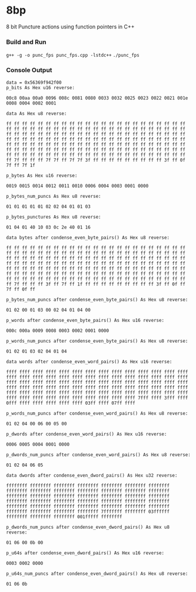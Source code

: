 # 8bp
8 bit Puncture actions using function pointers in C++

### Build and Run
`g++ -g -o punc_fps punc_fps.cpp -lstdc++`
`./punc_fps`

### Console Output

    data = 0x56369f942f00
    p_bits As Hex u16 reverse:
    
    00c8 00aa 00a0 0096 008c 0081 0080 0033 0032 0025 0023 0022 0021 001e 0008 0004 0002 0001 
    
    data As Hex u8 reverse:
    
    ff ff ff ff ff ff ff ff ff ff ff ff ff ff ff ff ff ff ff ff ff ff ff ff ff ff ff ff ff ff ff ff ff ff ff ff ff ff ff ff ff ff ff ff ff ff ff ff ff ff ff ff ff ff ff ff ff ff ff ff ff ff ff ff ff ff ff ff ff ff ff ff ff ff ff ff ff ff ff ff ff ff ff ff ff ff ff ff ff ff ff ff ff ff ff ff ff ff ff ff ff ff ff ff ff ff ff ff ff ff ff ff ff ff ff ff ff ff ff ff ff ff ff ff ff ff ff ff ff ff ff ff ff ff ff ff ff ff ff ff ff ff ff ff ff ff ff ff ff ff ff ff ff ff ff ff ff ff ff ff ff ff 7f ff ff ff 7f 7f ff 7f 7f 3f ff ff ff ff ff ff ff ff ff 3f ff 0f 7f ff 7f 1f 
    
    p_bytes As Hex u16 reverse:
    
    0019 0015 0014 0012 0011 0010 0006 0004 0003 0001 0000 
    
    p_bytes_num_puncs As Hex u8 reverse:
    
    01 01 01 01 01 02 02 04 01 01 03 
    
    p_bytes_punctures As Hex u8 reverse:
    
    01 04 01 40 10 03 0c 2e 40 01 16 
    
    data bytes after condense_even_byte_pairs() As Hex u8 reverse:
    
    ff ff ff ff ff ff ff ff ff ff ff ff ff ff ff ff ff ff ff ff ff ff ff ff ff ff ff ff ff ff ff ff ff ff ff ff ff ff ff ff ff ff ff ff ff ff ff ff ff ff ff ff ff ff ff ff ff ff ff ff ff ff ff ff ff ff ff ff ff ff ff ff ff ff ff ff ff ff ff ff ff ff ff ff ff ff ff ff ff ff ff ff ff ff ff ff ff ff ff ff ff ff ff ff ff ff ff ff ff ff ff ff ff ff ff ff ff ff ff ff ff ff ff ff ff ff ff ff ff ff ff ff ff ff ff ff ff ff ff ff ff ff ff ff ff ff ff ff ff ff ff ff ff ff ff ff ff ff ff ff ff ff 7f ff ff ff 3f ff 7f ff 1f ff ff ff ff ff ff ff ff ff 3f ff 0f ff 7f ff 0f ff 
    
    p_bytes_num_puncs after condense_even_byte_pairs() As Hex u8 reverse:
    
    01 02 00 01 03 00 02 04 01 04 00 
    
    p_words after condense_even_byte_pairs() As Hex u16 reverse:
    
    000c 000a 0009 0008 0003 0002 0001 0000 
    
    p_words_num_puncs after condense_even_byte_pairs() As Hex u8 reverse:
    
    01 02 01 03 02 04 01 04 
    
    data words after condense_even_word_pairs() As Hex u16 reverse:
    
    ffff ffff ffff ffff ffff ffff ffff ffff ffff ffff ffff ffff ffff ffff ffff ffff ffff ffff ffff ffff ffff ffff ffff ffff ffff ffff ffff ffff ffff ffff ffff ffff ffff ffff ffff ffff ffff ffff ffff ffff ffff ffff ffff ffff ffff ffff ffff ffff ffff ffff ffff ffff ffff ffff ffff ffff ffff ffff ffff ffff ffff ffff ffff ffff ffff ffff ffff ffff ffff ffff ffff ffff ffff ffff ffff ffff ffff ffff ffff ffff 7fff ffff 3fff ffff 0fff ffff ffff ffff ffff ffff 03ff ffff 07ff ffff 
    
    p_words_num_puncs after condense_even_word_pairs() As Hex u8 reverse:
    
    01 02 04 00 06 00 05 00 
    
    p_dwords after condense_even_word_pairs() As Hex u16 reverse:
    
    0006 0005 0004 0001 0000 
    
    p_dwords_num_puncs after condense_even_word_pairs() As Hex u8 reverse:
    
    01 02 04 06 05 

    data dwords after condense_even_dword_pairs() As Hex u32 reverse:
    
    ffffffff ffffffff ffffffff ffffffff ffffffff ffffffff ffffffff ffffffff ffffffff ffffffff ffffffff ffffffff ffffffff ffffffff ffffffff ffffffff ffffffff ffffffff ffffffff ffffffff ffffffff ffffffff ffffffff ffffffff ffffffff ffffffff ffffffff ffffffff ffffffff ffffffff ffffffff ffffffff ffffffff ffffffff ffffffff ffffffff ffffffff ffffffff ffffffff 7fffffff ffffffff 03ffffff ffffffff ffffffff ffffffff 001fffff ffffffff 
    
    p_dwords_num_puncs after condense_even_dword_pairs() As Hex u8 reverse:
    
    01 06 00 0b 00 
    
    p_u64s after condense_even_dword_pairs() As Hex u16 reverse:
    
    0003 0002 0000 
    
    p_u64s_num_puncs after condense_even_dword_pairs() As Hex u8 reverse:
    
    01 06 0b 
    
